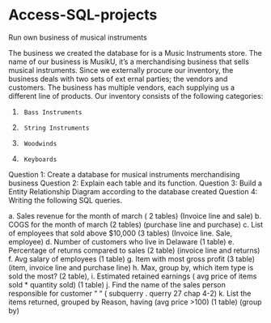 # Access-SQL-projects
Run own business of musical instruments


The business we created the database for is a Music Instruments store.
The name of our business is MusikU, it’s a merchandising business that sells musical instruments. Since we externally procure our inventory, the business deals with two sets of ext
ernal parties; the vendors and customers.  The business has multiple vendors, each supplying us a different line of products.  Our inventory consists of the following categories:
1.      Bass Instruments
2.      String Instruments
3.      Woodwinds
4.      Keyboards

Question 1: Create a database for musical instruments merchandising business
Question 2: Explain each table and its function.
Question 3: Build a Entity Relationship Diagram according to the database created 
Question 4: Writing the following SQL queries. 

a.	Sales revenue for the month of march ( 2 tables) (Invoice line and sale)
b. COGS for the month of march (2 tables) (purchase line and purchase)
c. List of employees that sold above $10,000 (3 tables) (Invoice line. Sale, employee)
d. Number of customers who live in Delaware (1 table)
e. Percentage of returns compared to sales (2 table) (invoice line and returns)
f. Avg salary of employees (1 table)
g. Item with most gross profit (3 table) (item, invoice line and purchase line)
h. Max, group by, which item type is sold the most? (2 table), 
i. Estimated retained earnings ( avg price of items sold * quantity sold) (1 table)
j. Find the name of the sales person responsible for customer “    “  ( subquerry . querry 27 chap 4-2)
k. List the items returned, grouped by Reason, having (avg price >100) (1 table) (group by)




